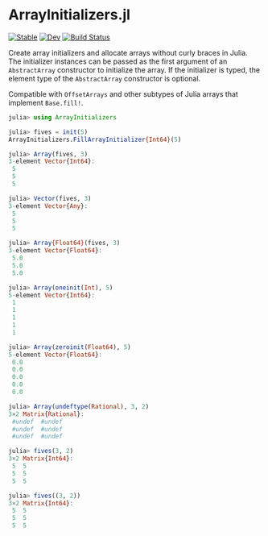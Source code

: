 # ArrayInitializers.jl

[![Stable](https://img.shields.io/badge/docs-stable-blue.svg)](https://mkitti.github.io/ArrayInitializers.jl/stable/)
[![Dev](https://img.shields.io/badge/docs-dev-blue.svg)](https://mkitti.github.io/ArrayInitializers.jl/dev/)
[![Build Status](https://github.com/mkitti/ArrayInitializers.jl/actions/workflows/CI.yml/badge.svg?branch=main)](https://github.com/mkitti/ArrayInitializers.jl/actions/workflows/CI.yml?query=branch%3Amain)

Create array initializers and allocate arrays without curly braces in Julia.
The initializer instances can be passed as the first argument of an `AbstractArray` constructor to initialize the array.
If the initializer is typed, the element type of the `AbstractArray` constructor is optional.

Compatible with `OffsetArrays` and other subtypes of Julia arrays that implement `Base.fill!`.

```julia
julia> using ArrayInitializers

julia> fives = init(5)
ArrayInitializers.FillArrayInitializer{Int64}(5)

julia> Array(fives, 3)
3-element Vector{Int64}:
 5
 5
 5

julia> Vector(fives, 3)
3-element Vector{Any}:
 5
 5
 5

julia> Array{Float64}(fives, 3)
3-element Vector{Float64}:
 5.0
 5.0
 5.0

julia> Array(oneinit(Int), 5)
5-element Vector{Int64}:
 1
 1
 1
 1
 1

julia> Array(zeroinit(Float64), 5)
5-element Vector{Float64}:
 0.0
 0.0
 0.0
 0.0
 0.0

julia> Array(undeftype(Rational), 3, 2)
3×2 Matrix{Rational}:
 #undef  #undef
 #undef  #undef
 #undef  #undef

julia> fives(3, 2)
3×2 Matrix{Int64}:
 5  5
 5  5
 5  5

julia> fives((3, 2))
3×2 Matrix{Int64}:
 5  5
 5  5
 5  5
```